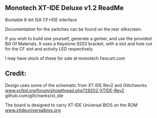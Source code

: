 Monotech XT-IDE Deluxe v1.2 ReadMe
----

Bootable 8-bit ISA CF+IDE interface

Documentation for the switches can be found on the rear silkscreen.

If you wish to build one yourself, generate a gerber, and use the provided Bill Of Materials.
It uses a Keystone 9202 bracket, with a slot and hole cut for the CF slot and activity LED respectively.

I may have stock of these for sale at monotech.fwscart.com


Credit:
----
Design uses some of the schematic from XT-IDE Rev2 and Glitchworks
www.vcfed.org/forum/showthread.php?29202-XTIDE-Rev2
github.com/glitchwrks/xt_ide

The board is designed to carry XT-IDE Universal BIOS on the ROM
www.xtideuniversalbios.org